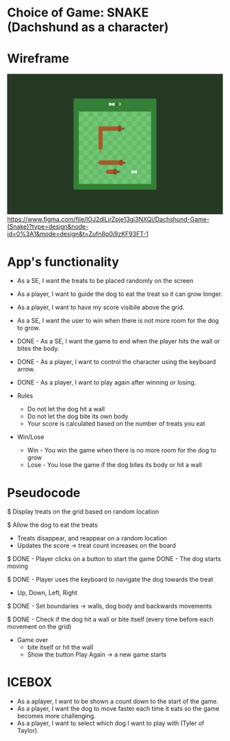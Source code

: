 # Choice of Game: SNAKE (Dachshund as a character)

# Wireframe
![](./images/main.png)
https://www.figma.com/file/lOJ2dlLjrZpje13gi3NXQi/Dachshund-Game-(Snake)?type=design&node-id=0%3A1&mode=design&t=Zufn8p0i9zKF93FT-1

# App's functionality

- As a SE, I want the treats to be placed randomly on the screen
- As a player, I want to guide the dog to eat the treat so it can grow longer.
- As a player, I want to have my score visibile above the grid.
- As a SE, I want the user to win when there is not more room for the dog to grow.

- DONE - As a SE, I want the game to end when the player hits the wall or bites the body.
- DONE - As a player, I want to control the character using the keyboard arrow. 
- DONE - As a player, I want to play again after winning or losing.

* Rules
  * Do not let the dog hit a wall
  * Do not let the dog bite its own body
  * Your score is calculated based on the number of treats you eat

* Win/Lose
  * Win - You win the game when there is no more room for the dog to grow
  * Lose - You lose the game if the dog bites its body or hit a wall


# Pseudocode 
  
$ Display treats on the grid based on random location
  
$ Allow the dog to eat the treats
  - Treats disappear, and reappear on a random location
  - Updates the score -> treat count increases on the board
  
$ DONE - Player clicks on a button to start the game 
  DONE - The dog starts moving

$ DONE - Player uses the keyboard to navigate the dog towards the treat
  * Up, Down, Left, Right
  
$ DONE - Set boundaries -> walls, dog body and backwards movements

$ DONE - Check if the dog hit a wall or bite itself (every time before each movement on the grid)
  * Game over 
      * bite itself or hit the wall
      * Show the button Play Again -> a new game starts


# ICEBOX 
- As a aplayer, I want to be shown a count down to the start of the game.
- As a player, I want the dog to move faster each time it eats so the game becomes more challenging.
- As a player, I want to select which dog I want to play with (Tyler of Taylor).